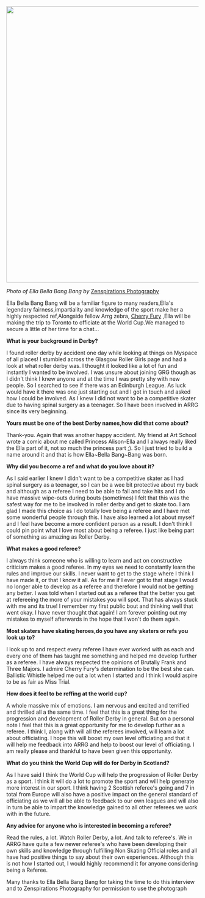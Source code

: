 <html><body><a href="http://www.scottishrollerderbyblog.com/2011/11/img_9909-ebbb.jpg"><img src="http://www.scottishrollerderbyblog.com/2011/11/img_9909-ebbb.jpg" alt="" title="IMG_9909 ebbb" width="614" height="722" class="aligncenter size-full wp-image-541"></a>

<em>Photo of Ella Bella Bang Bang by</em> <a href="https://www.facebook.com/pages/Zenspirations-Photography-Design/241551115881209">Zenspirations Photography</a>


Ella Bella Bang Bang will be a familiar figure to many readers,Ella's legendary fairness,impartiality and knowledge of the sport make her a highly respected ref,Alongside fellow Arrg zebra, <a href="http://www.scottishrollerderbyblog.com/2011/10/13/an-interview-with-cherry-fury/">Cherry Fury</a> ,Ella will be making the trip to Toronto to officiate at the World Cup.We managed to secure a little of her time for a chat...

<strong>What is your background in Derby? </strong>
 
I found roller derby by accident one day while looking at things on Myspace of all places! I stumbled across the Glasgow Roller Girls page and had a look at what roller derby was. I thought it looked like a lot of fun and instantly I wanted to be involved. I was unsure about joining GRG though as I didn't think I knew anyone and at the time I was pretty shy with new people. So I searched to see if there was an Edinburgh League. As luck would have it there was one just starting out and I got in touch and asked how I could be involved. As I knew I did not want to be a competitive skater due to having spinal surgery as a teenager. So I have been involved in ARRG since its very beginning.

 
<strong>Yours must be one of the best Derby names,how did that come about?</strong>
 
Thank-you. Again that was another happy accident. My friend at Art School wrote a comic about me called Princess Alison-Ella and I always really liked the Ella part of it, not so much the princess part ;). So I just tried to build a name around it and that is how Ella~Bella Bang~Bang was born.


<strong>Why did you become a ref and what do you love about it? </strong>
 
As I said earlier I knew I didn't want to be a competitive skater as I had spinal surgery as a teenager, so I can be a wee bit protective about my back and although as a referee I need to be able to fall and take hits and I do have massive wipe-outs during bouts (sometimes) I felt that this was the safest way for me to be involved in roller derby and get to skate too. I am glad I made this choice as I do totally love being a referee and I have met some wonderful people through this. I have also learned a lot about myself and I feel have become a more confident person as a result. I don't think I could pin point what I love most about being a referee. I just like being part of something as amazing as Roller Derby.

<strong>What makes a good referee?</strong>
 
I always think someone who is willing to learn and act on constructive criticism makes a good referee. In my eyes we need to constantly learn the rules and improve our skills. I never want to get to the stage where I think I have made it, or that I know it all. As for me if I ever got to that stage I would no longer able to develop as a referee and therefore I would not be getting any better. I was told when I started out as a referee that the better you get at refereeing the more of your mistakes you will spot. That has always stuck with me and its true! I remember my first public bout and thinking well that went okay. I have never thought that again! I am forever pointing out my mistakes to myself afterwards in the hope that I won't do them again.


<strong>Most skaters have skating heroes,do you have any skaters or refs you look up to?</strong>

I look up to and respect every referee I have ever worked with as each and every one of them has taught me something and helped me develop further as a referee. I have always respected the opinions of Brutally Frank and Three Majors. I admire Cherry Fury's determination to be the best she can. Ballistic Whistle helped me out a lot when I started and I think I would aspire to be as fair as Miss Trial.

 
<strong>How does it feel to be reffing at the world cup?</strong>
 
A whole massive mix of emotions. I am nervous and excited and terrified and thrilled all a the same time. I feel that this is a great thing for the progression and development of Roller Derby in general. But on a personal note I feel that this is a great opportunity for me to develop further as a referee. I think I, along with will all the referees involved, will learn a lot about officiating. I hope this will boost my own level officiating and that it will help me feedback into ARRG and help to boost our level of officiating. I am really please and thankful to have been given this opportunity.


<strong>What do you think the World Cup will do for Derby in Scotland?</strong>
 
As I have said I think the World Cup will help the progression of Roller Derby as a sport. I think it will do a lot to promote the sport and will help generate more interest in our sport. I think having 2 Scottish referee's going and 7 in total from Europe will also have a positive impact on the general standard of officiating as we will all be able to feedback to our own leagues and will also in turn be able to impart the knowledge gained to all other referees we work with in the future.

<strong>Any advice for anyone who is interested in becoming a referee?</strong>

Read the rules, a lot. Watch Roller Derby, a lot. And talk to referee's. We in ARRG have quite a few newer referee's who have been developing their own skills and knowledge through fulfilling Non Skating Official roles and all have had positive things to say about their own experiences. Although this is not how I started out, I would highly recommend it for anyone considering being a Referee.


Many thanks to Ella Bella Bang Bang for taking the time to do this interview and to Zenspirations Photography for permission to use the photograph
</body></html>
